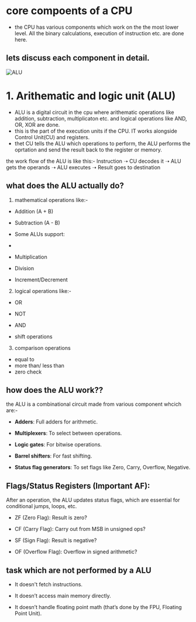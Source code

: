 # **core compoents of a CPU**
- the CPU has various components which work on the the most lower level. All the binary calculations, execution of instruction etc. are done here.

## lets discuss each component in detail.

![ALU](https://raw.githubusercontent.com/trinetra-1337/DIY-CPU/main/images-dump/ALU.webp)
 
# 1. **Arithematic and logic unit (ALU)**

- ALU is a digital circuit in the cpu where arithematic operations like addition, subtraction, multiplicaton etc. and logical operations like AND, OR, XOR are done.
- this is the part of the execution units if the CPU. IT works alongside Control Unit(CU) and registers.
- thet CU tells the ALU which operations to perform, the ALU performs the oprtation and send the result back to the register or memory.

the work flow of the ALU is like this:-
Instruction ➝ CU decodes it ➝ ALU gets the operands ➝ ALU executes ➝ Result goes to destination

## what does the ALU actually do?

1. mathematical operations like:-
- Addition (A + B)

- Subtraction (A - B)

- Some ALUs support:
- 
- Multiplication

- Division

- Increment/Decrement

2. logical operations like:-
- OR

- NOT

- AND

- shift operations

3. comparison operations

- equal to 
- more than/ less than
- zero check

## how does the ALU work??
the ALU is a combinational circuit made from various component whcich are:-

- **Adders**: Full adders for arithmetic.

- **Multiplexers**: To select between operations.

- **Logic gates**: For bitwise operations.

- **Barrel shifters**: For fast shifting.

- **Status flag generators**: To set flags like Zero, Carry, Overflow, Negative.

## Flags/Status Registers (Important AF):
After an operation, the ALU updates status flags, which are essential for conditional jumps, loops, etc.

- ZF (Zero Flag): Result is zero?

- CF (Carry Flag): Carry out from MSB in unsigned ops?

- SF (Sign Flag): Result is negative?

- OF (Overflow Flag): Overflow in signed arithmetic?

## task which are not performed by a ALU

- It doesn't fetch instructions.

- It doesn’t access main memory directly.

- It doesn’t handle floating point math (that’s done by the FPU, Floating Point Unit).


